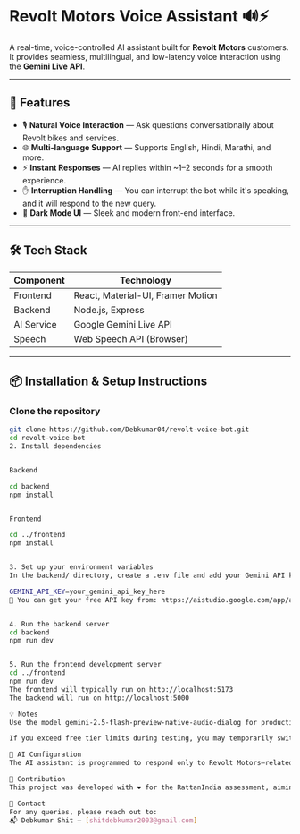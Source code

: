 # Revolt Motors Voice Assistant 🔊⚡

A real-time, voice-controlled AI assistant built for **Revolt Motors** customers. It provides seamless, multilingual, and low-latency voice interaction using the **Gemini Live API**.

---

## 🚀 Features

- 🎙️ **Natural Voice Interaction** — Ask questions conversationally about Revolt bikes and services.
- 🌐 **Multi-language Support** — Supports English, Hindi, Marathi, and more.
- ⚡ **Instant Responses** — AI replies within ~1–2 seconds for a smooth experience.
- ✋ **Interruption Handling** — You can interrupt the bot while it's speaking, and it will respond to the new query.
- 🌙 **Dark Mode UI** — Sleek and modern front-end interface.

---

## 🛠 Tech Stack

| Component     | Technology                |
|---------------|---------------------------|
| Frontend      | React, Material-UI, Framer Motion |
| Backend       | Node.js, Express          |
| AI Service    | Google Gemini Live API    |
| Speech        | Web Speech API (Browser)  |

---

## 📦 Installation & Setup Instructions

### **Clone the repository**
```bash
git clone https://github.com/Debkumar04/revolt-voice-bot.git
cd revolt-voice-bot
2. Install dependencies


Backend

cd backend
npm install


Frontend

cd ../frontend
npm install


3. Set up your environment variables
In the backend/ directory, create a .env file and add your Gemini API key:

GEMINI_API_KEY=your_gemini_api_key_here
🔑 You can get your free API key from: https://aistudio.google.com/app/apikey


4. Run the backend server
cd backend
npm run dev


5. Run the frontend development server
cd ../frontend
npm run dev
The frontend will typically run on http://localhost:5173
The backend will run on http://localhost:5000

💡 Notes
Use the model gemini-2.5-flash-preview-native-audio-dialog for production.

If you exceed free tier limits during testing, you may temporarily switch to gemini-2.0-flash-live-001.

🧠 AI Configuration
The AI assistant is programmed to respond only to Revolt Motors–related queries. Any off-topic inputs are redirected or gracefully declined.

🤝 Contribution
This project was developed with ❤️ for the RattanIndia assessment, aiming to replicate the functionality of the existing Rev chatbot on revoltmotors.com.

📧 Contact
For any queries, please reach out to:
📬 Debkumar Shit – [shitdebkumar2003@gmail.com]


